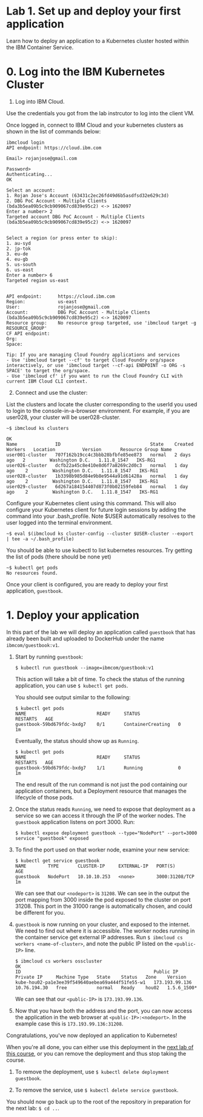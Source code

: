 # Lab 1. Set up and deploy your first application

Learn how to deploy an application to a Kubernetes cluster hosted within
the IBM Container Service.

# 0. Log into the IBM Kubernetes Cluster

1. Log into IBM Cloud.

Use the credentials you got from the lab instrcutor to log into the client VM.

Once logged in, connect to IBM Cloud and your kubernetes clusters as shown in the list of commands below:

```
ibmcloud login
API endpoint: https://cloud.ibm.com

Email> rojanjose@gmail.com

Password> 
Authenticating...
OK

Select an account:
1. Rojan Jose's Account (63431c2ec26fd49d6b5asdfsd32e629c3d)
2. DBG PoC Account - Multiple Clients (bda3b5ea09b5c9cb909067cd839e95c2) <-> 1620097
Enter a number> 2
Targeted account DBG PoC Account - Multiple Clients (bda3b5ea09b5c9cb909067cd839e95c2) <-> 1620097


Select a region (or press enter to skip):
1. au-syd
2. jp-tok
3. eu-de
4. eu-gb
5. us-south
6. us-east
Enter a number> 6
Targeted region us-east

                      
API endpoint:      https://cloud.ibm.com   
Region:            us-east   
User:              rojanjose@gmail.com   
Account:           DBG PoC Account - Multiple Clients (bda3b5ea09b5c9cb909067cd839e95c2) <-> 1620097   
Resource group:    No resource group targeted, use 'ibmcloud target -g RESOURCE_GROUP'   
CF API endpoint:      
Org:                  
Space:                

Tip: If you are managing Cloud Foundry applications and services
- Use 'ibmcloud target --cf' to target Cloud Foundry org/space interactively, or use 'ibmcloud target --cf-api ENDPOINT -o ORG -s SPACE' to target the org/space.
- Use 'ibmcloud cf' if you want to run the Cloud Foundry CLI with current IBM Cloud CLI context.
```

2. Connect and use the cluster:

List the clusters and locate the cluster corresponding to the userId you used to login to the console-in-a-browser environment. For example, if you are user028, your cluster will be user028-cluster.

```
~$ ibmcloud ks clusters

OK
Name              ID                                 State    Created      Workers   Location          Version       Resource Group Name   
user001-cluster   707f162b19cc4c3bbb28bfbfe85ee873   normal   2 days ago   2         Washington D.C.   1.11.8_1547   IKS-RG1   
user026-cluster   dcfb22a45c8e410e8d6f7a8269c2d0c3   normal   1 day ago    2         Washington D.C.   1.11.8_1547   IKS-RG1   
user028-cluster   1b3398b985d84e9b8e9544a91d61428a   normal   1 day ago    2         Washington D.C.   1.11.8_1547   IKS-RG1   
user029-cluster   6d267a184154407d873f0b02159feb84   normal   1 day ago    2         Washington D.C.   1.11.8_1547   IKS-RG1   
```

Configure your Kubernetes client using this command. This will also configure your Kubernetes client for future login sessions by adding the command into your .bash_profile. Note $USER automatically resolves to the user logged into the terminal environment.
```
~$ eval $(ibmcloud ks cluster-config --cluster $USER-cluster --export | tee -a ~/.bash_profile) 
```
You should be able to use kubectl to list kubernetes resources. Try getting the list of pods (there should be none yet)
```
~$ kubectl get pods
No resources found.
```

Once your client is configured, you are ready to deploy your first application, `guestbook`.

# 1. Deploy your application

In this part of the lab we will deploy an application called `guestbook`
that has already been built and uploaded to DockerHub under the name
`ibmcom/guestbook:v1`.

1. Start by running `guestbook`:

   ```$ kubectl run guestbook --image=ibmcom/guestbook:v1```

   This action will take a bit of time. To check the status of the running application,
   you can use `$ kubectl get pods`.

   You should see output similar to the following:

   ```console
   $ kubectl get pods
   NAME                          READY     STATUS              RESTARTS   AGE
   guestbook-59bd679fdc-bxdg7    0/1       ContainerCreating   0          1m
   ```
   Eventually, the status should show up as `Running`.
   
   ```console
   $ kubectl get pods
   NAME                          READY     STATUS              RESTARTS   AGE
   guestbook-59bd679fdc-bxdg7    1/1       Running             0          1m
   ```
   
   The end result of the run command is not just the pod containing our application containers,
   but a Deployment resource that manages the lifecycle of those pods.
 
   
3. Once the status reads `Running`, we need to expose that deployment as a
   service so we can access it through the IP of the worker nodes.
   The `guestbook` application listens on port 3000.  Run:

   ```console
   $ kubectl expose deployment guestbook --type="NodePort" --port=3000
   service "guestbook" exposed
   ```

4. To find the port used on that worker node, examine your new service:

   ```console
   $ kubectl get service guestbook
   NAME        TYPE       CLUSTER-IP     EXTERNAL-IP   PORT(S)          AGE
   guestbook   NodePort   10.10.10.253   <none>        3000:31208/TCP   1m
   ```
   
   We can see that our `<nodeport>` is `31208`. We can see in the output the port mapping from 3000 inside 
   the pod exposed to the cluster on port 31208. This port in the 31000 range is automatically chosen, 
   and could be different for you.

5. `guestbook` is now running on your cluster, and exposed to the internet. We need to find out where it is accessible.
   The worker nodes running in the container service get external IP addresses.
   Run `$ ibmcloud cs workers <name-of-cluster>`, and note the public IP listed on the `<public-IP>` line.
   
   ```console
   $ ibmcloud cs workers osscluster
   OK
   ID                                                 Public IP        Private IP     Machine Type   State    Status   Zone    Version  
   kube-hou02-pa1e3ee39f549640aebea69a444f51fe55-w1   173.193.99.136   10.76.194.30   free           normal   Ready    hou02   1.5.6_1500*
   ```
   
   We can see that our `<public-IP>` is `173.193.99.136`.
   
6. Now that you have both the address and the port, you can now access the application in the web browser
   at `<public-IP>:<nodeport>`. In the example case this is `173.193.99.136:31208`.
   
Congratulations, you've now deployed an application to Kubernetes!

When you're all done, you can either use this deployment in the
[next lab of this course](../Lab2/README.md), or you can remove the deployment
and thus stop taking the course.

  1. To remove the deployment, use `$ kubectl delete deployment guestbook`.

  2. To remove the service, use `$ kubectl delete service guestbook`.

You should now go back up to the root of the repository in preparation
for the next lab: `$ cd ..`.
